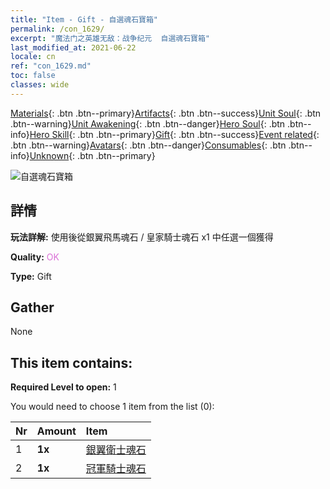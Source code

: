 ```yaml
---
title: "Item - Gift - 自選魂石寶箱"
permalink: /con_1629/
excerpt: "魔法门之英雄无敌：战争纪元  自選魂石寶箱"
last_modified_at: 2021-06-22
locale: cn
ref: "con_1629.md"
toc: false
classes: wide
---
```

 [Materials](/ItemsCN/){: .btn .btn--primary}[Artifacts](/ItemsCN/Artifacts/){: .btn .btn--success}[Unit Soul](/ItemsCN/UnitSoul/){: .btn .btn--warning}[Unit Awakening](/ItemsCN/UnitAwakening/){: .btn .btn--danger}[Hero Soul](/ItemsCN/HeroSoul/){: .btn .btn--info}[Hero Skill](/ItemsCN/HeroSkill/){: .btn .btn--primary}[Gift](/ItemsCN/Gift/){: .btn .btn--success}[Event related](/ItemsCN/Events/){: .btn .btn--warning}[Avatars](/ItemsCN/Avatars/){: .btn .btn--danger}[Consumables](/ItemsCN/Consumables/){: .btn .btn--info}[Unknown](/ItemsCN/Unknown/){: .btn .btn--primary}

 ![自選魂石寶箱](/images/t/i_907245.png)

## 詳情
 **玩法詳解:** 使用後從銀翼飛馬魂石 / 皇家騎士魂石 x1 中任選一個獲得

 **Quality:** <span style="color: #DA70D6">OK</span>

 **Type:** Gift

## Gather

  None

## This item contains:

 **Required Level to open:** 1

 You would need to choose 1 item from the list (0):

  | Nr | Amount |     Item    |
  |:---|:-------|:------------|
  | 1 |  **1x** | [銀翼衛士魂石](/cn/Items/unt_292/) |  | 
  | 2 |  **1x** | [冠軍騎士魂石](/cn/Items/unt_287/) |  | 
